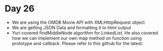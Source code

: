 # Day 26

* We are using the OMDB Movie API with XMLHtttpRequest object
* We are getting JSON Data and formatting it to html output
* Yuri covered findMiddleNode algorithm for LinkedList. He also covered how we can implement our own map method on function using prototype and callback.
Please refer to this github for the latest.




